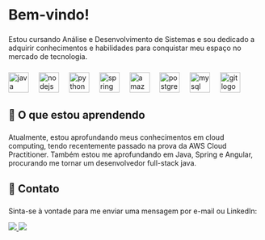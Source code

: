 <h1 align="left">Bem-vindo!  </h1>

###

<p align="left">Estou cursando Análise e Desenvolvimento de Sistemas e sou dedicado a adquirir conhecimentos e habilidades para conquistar meu espaço no mercado de tecnologia.</p>

###

<div align="left">
  <img src="https://cdn.jsdelivr.net/gh/devicons/devicon/icons/java/java-original.svg" height="40" alt="java logo"  />
  <img width="12" />
  <img src="https://cdn.jsdelivr.net/gh/devicons/devicon/icons/nodejs/nodejs-original.svg" height="40" alt="nodejs logo"  />
  <img width="12" />
  <img src="https://cdn.jsdelivr.net/gh/devicons/devicon/icons/python/python-original.svg" height="40" alt="python logo"  />
  <img width="12" />
  <img src="https://cdn.jsdelivr.net/gh/devicons/devicon/icons/spring/spring-original.svg" height="40" alt="spring logo"  />
  <img width="12" />
  <img src="https://cdn.jsdelivr.net/gh/devicons/devicon@latest/icons/amazonwebservices/amazonwebservices-original-wordmark.svg" height="40" alt="amazonwebservices logo"  />
  <img width="12" />
  <img src="https://cdn.jsdelivr.net/gh/devicons/devicon/icons/postgresql/postgresql-original.svg" height="40" alt="postgresql logo"  />
  <img width="12" />
  <img src="https://cdn.jsdelivr.net/gh/devicons/devicon/icons/mysql/mysql-original.svg" height="40" alt="mysql logo"  />
  <img width="12" />
  <img src="https://cdn.jsdelivr.net/gh/devicons/devicon/icons/git/git-original.svg" height="40" alt="git logo"  />
</div>

###

<h2 align="left">📖 O que estou aprendendo</h2>

###

<p align="left">Atualmente, estou aprofundando meus conhecimentos em cloud computing, tendo recentemente passado na prova da AWS Cloud Practitioner. Também estou me aprofundando em Java, Spring e Angular, procurando me tornar um desenvolvedor full-stack java. </p>

###

<h2 align="left">📧 Contato</h2>

###

<p align="left">Sinta-se à vontade para me enviar uma mensagem por e-mail ou LinkedIn:</p>
<div align="left"> 
  <a href = "mailto:herbertgacruz@gmail.com">
    <img src="https://img.shields.io/badge/-Gmail-%23333?style=for-the-badge&logo=gmail&logoColor=white" target="_blank">
  </a> 
 <a href="https://www.linkedin.com/in/herbertgabriel/" target="_blank">
   <img src="https://img.shields.io/badge/-LinkedIn-%230077B5?style=for-the-badge&logo=linkedin&logoColor=white" target="_blank">
 </a> 
</div>

###
